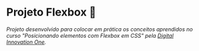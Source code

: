 # Projeto Flexbox :rocket: 

###### Projeto desenvolvido para colocar em prática os conceitos aprendidos no curso "Posicionando elementos com Flexbox em CSS" pela [Digital Innovation One](https://web.digitalinnovation.one). 